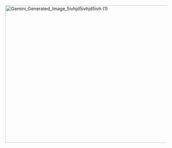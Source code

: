 <img width="819" height="431" alt="Gemini_Generated_Image_5ivhjd5ivhjd5ivh (1)" src="https://github.com/user-attachments/assets/8f448379-8197-4c68-be76-b28b7f0db7b3" />

